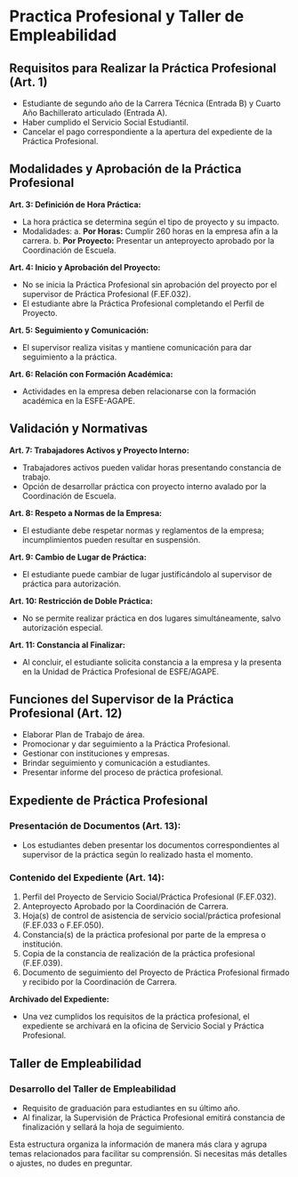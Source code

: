 # Practica Profesional y Taller de Empleabilidad

## Requisitos para Realizar la Práctica Profesional (Art. 1)
- Estudiante de segundo año de la Carrera Técnica (Entrada B) y Cuarto Año Bachillerato articulado (Entrada A).
- Haber cumplido el Servicio Social Estudiantil.
- Cancelar el pago correspondiente a la apertura del expediente de la Práctica Profesional.


## Modalidades y Aprobación de la Práctica Profesional

**Art. 3: Definición de Hora Práctica:**
- La hora práctica se determina según el tipo de proyecto y su impacto.
- Modalidades:
  a. **Por Horas:** Cumplir 260 horas en la empresa afín a la carrera.
  b. **Por Proyecto:** Presentar un anteproyecto aprobado por la Coordinación de Escuela.

**Art. 4: Inicio y Aprobación del Proyecto:**
- No se inicia la Práctica Profesional sin aprobación del proyecto por el supervisor de Práctica Profesional (F.EF.032).
- El estudiante abre la Práctica Profesional completando el Perfil de Proyecto.

**Art. 5: Seguimiento y Comunicación:**
- El supervisor realiza visitas y mantiene comunicación para dar seguimiento a la práctica.
  
**Art. 6: Relación con Formación Académica:**
- Actividades en la empresa deben relacionarse con la formación académica en la ESFE-AGAPE.

## Validación y Normativas

**Art. 7: Trabajadores Activos y Proyecto Interno:**
- Trabajadores activos pueden validar horas presentando constancia de trabajo.
- Opción de desarrollar práctica con proyecto interno avalado por la Coordinación de Escuela.

**Art. 8: Respeto a Normas de la Empresa:**
- El estudiante debe respetar normas y reglamentos de la empresa; incumplimientos pueden resultar en suspensión.

**Art. 9: Cambio de Lugar de Práctica:**
- El estudiante puede cambiar de lugar justificándolo al supervisor de práctica para autorización.

**Art. 10: Restricción de Doble Práctica:**
- No se permite realizar práctica en dos lugares simultáneamente, salvo autorización especial.

**Art. 11: Constancia al Finalizar:**
- Al concluir, el estudiante solicita constancia a la empresa y la presenta en la Unidad de Práctica Profesional de ESFE/AGAPE.

## Funciones del Supervisor de la Práctica Profesional (Art. 12)
- Elaborar Plan de Trabajo de área.
- Promocionar y dar seguimiento a la Práctica Profesional.
- Gestionar con instituciones y empresas.
- Brindar seguimiento y comunicación a estudiantes.
- Presentar informe del proceso de práctica profesional.

## Expediente de Práctica Profesional

### **Presentación de Documentos (Art. 13):**
- Los estudiantes deben presentar los documentos correspondientes al supervisor de la práctica según lo realizado hasta el momento.

### **Contenido del Expediente (Art. 14):**
1. Perfil del Proyecto de Servicio Social/Práctica Profesional (F.EF.032).
2. Anteproyecto Aprobado por la Coordinación de Carrera.
3. Hoja(s) de control de asistencia de servicio social/práctica profesional (F.EF.033 o F.EF.050).
4. Constancia(s) de la práctica profesional por parte de la empresa o institución.
5. Copia de la constancia de realización de la práctica profesional (F.EF.039).
6. Documento de seguimiento del Proyecto de Práctica Profesional firmado y recibido por la Coordinación de Carrera.

**Archivado del Expediente:**
- Una vez cumplidos los requisitos de la práctica profesional, el expediente se archivará en la oficina de Servicio Social y Práctica Profesional.

## Taller de Empleabilidad

### Desarrollo del Taller de Empleabilidad
- Requisito de graduación para estudiantes en su último año.
- Al finalizar, la Supervisión de Práctica Profesional emitirá constancia de finalización y sellará la hoja de seguimiento.

Esta estructura organiza la información de manera más clara y agrupa temas relacionados para facilitar su comprensión. Si necesitas más detalles o ajustes, no dudes en preguntar.